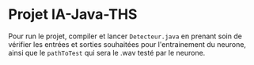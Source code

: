 # Projet IA-Java-THS

Pour run le projet, compiler et lancer `Detecteur.java` en prenant soin de vérifier les entrées et sorties souhaitées pour l'entrainement du neurone, ainsi que le `pathToTest` qui sera le .wav testé par le neurone.
